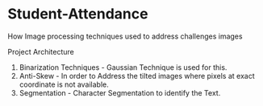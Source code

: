 # Student-Attendance
How Image processing techniques used to address challenges images

Project Architecture 

1. Binarization Techniques - Gaussian Technique is used for this.
2. Anti-Skew - In order to Address the tilted images where pixels at exact coordinate is not available.
3. Segmentation - Character Segmentation to identify the Text.
